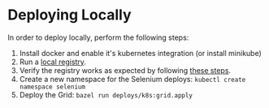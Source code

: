 # Deploying Locally

In order to deploy locally, perform the following steps:

1. Install docker and enable it's kubernetes integration (or install minikube)
2. Run a [local registry](https://docs.docker.com/registry/deploying/#run-a-local-registry).
3. Verify the registry works as expected by following [these steps](https://docs.docker.com/registry/deploying/#copy-an-image-from-docker-hub-to-your-registry).
4. Create a new namespace for the Selenium deploys: `kubectl create namespace selenium`
5. Deploy the Grid: `bazel run deploys/k8s:grid.apply`

